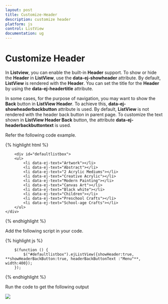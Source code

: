 ```yaml
---
layout: post
title: Customize-Header
description: customize header
platform: js
control: ListView
documentation: ug
---
```


# Customize Header

In **Listview**, you can enable the built-in **Header** support. To show or hide the **Header** in **ListView**, use the **data-ej-showheader** attribute. By default, **ListView** is rendered with the **Header**. You can set the title for the **Header** by using the **data-ej-headertitle** attribute.

In some cases, for the purpose of navigation, you may want to show the **Back** button in **ListView Header**. To achieve this, **data-ej-showheaderbackbutton** attribute is used. By default, **ListView** is not rendered with the header back button in parent page. To customize the text shown in **ListView Header Back** button, the attribute **data-ej-headerbackbuttontext** is used. 

Refer the following code example.



{% highlight html %}


        <div id="defaultlistbox">
        <ul>
            <li data-ej-text="Artwork"></li>
            <li data-ej-text="Abstract"></li>
            <li data-ej-text="2 Acrylic Mediums"></li>
            <li data-ej-text="Creative Acrylic"></li>
            <li data-ej-text="Modern Painting"></li>
            <li data-ej-text="Canvas Art"></li>
            <li data-ej-text="Black white"></li>
            <li data-ej-text="Children"></li>
            <li data-ej-text="Preschool Crafts"></li>
            <li data-ej-text="School-age Crafts"></li>
        </ul>
    </div>
    
{% endhighlight %}

Add the following script in your code.
    
{% highlight js %}
 
        $(function () {
            $("#defaultlistbox").ejListView({showHeader:true, **showHeaderBackButton:true, headerBackButtonText :"Menu"**, width:400});
        });

{% endhighlight %}



Run the code to get the following output

![]("/js/ListView/Customize-Header_images/Customize-Header_img1.png") 

